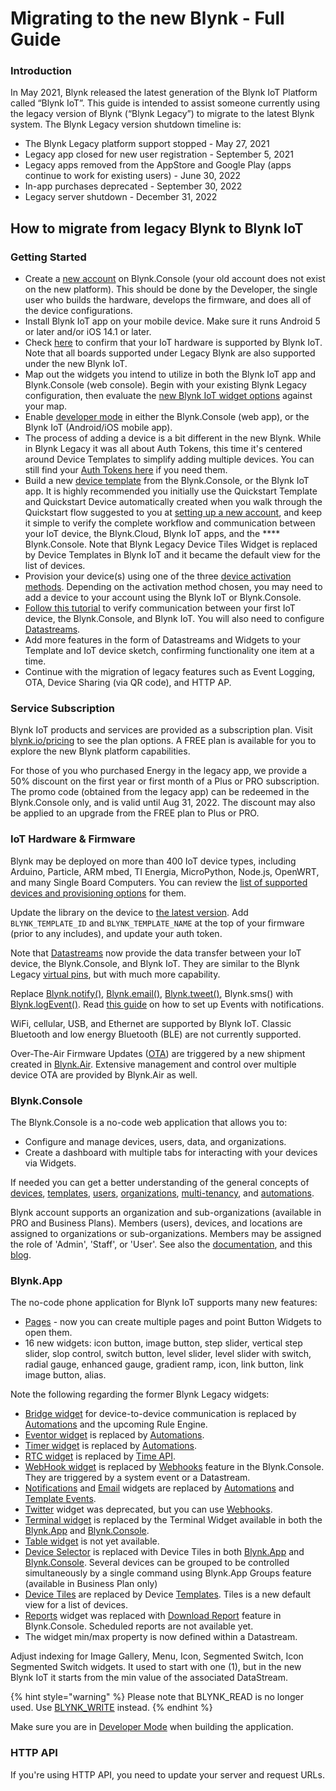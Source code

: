 # Migrating to the new Blynk - Full Guide

### **Introduction**

In May 2021, Blynk released the latest generation of the Blynk IoT Platform called “Blynk IoT”. This guide is intended to assist someone currently using the legacy version of Blynk (“Blynk Legacy”) to migrate to the latest Blynk system. The Blynk Legacy version shutdown timeline is:

* The Blynk Legacy platform support stopped - May 27, 2021
* Legacy app closed for new user registration - September 5, 2021
* Legacy apps removed from the AppStore and Google Play (apps continue to work for existing users) - June 30, 2022
* In-app purchases deprecated - September 30, 2022
* Legacy server shutdown - December 31, 2022

## How to migrate from legacy Blynk to Blynk IoT

### Getting Started

* Create a [new account](https://blynk.cloud/dashboard/register) on Blynk.Console (your old account does not exist on the new platform). This should be done by the Developer, the single user who builds the hardware, develops the firmware, and does all of the device configurations.
* Install Blynk IoT app on your mobile device. Make sure it runs Android 5 or later and/or iOS 14.1 or later.
* Check [here](../../getting-started/supported-boards.md) to confirm that your IoT hardware is supported by Blynk IoT. Note that all boards supported under Legacy Blynk are also supported under the new Blynk IoT.
* Map out the widgets you intend to utilize in both the Blynk IoT app and Blynk.Console (web console). Begin with your existing Blynk Legacy configuration, then evaluate the [new Blynk IoT widget options](migrate-from-1.0-to-2.0.md#blynk.app) against your map.
* Enable [developer mode](../../concepts/developer-mode.md#how-to-enable-developer-mode) in either the Blynk.Console (web app), or the Blynk IoT (Android/iOS mobile app).
* The process of adding a device is a bit different in the new Blynk. While in Blynk Legacy it was all about Auth Tokens, this time it's centered around Device Templates to simplify adding multiple devices. You can still find your [Auth Tokens here](../../getting-started/activating-devices/manual-device-activation.md#step-3-getting-auth-token) if you need them.
* Build a new [device template](../../concepts/device-template.md) from the Blynk.Console, or the Blynk IoT app. It is highly recommended you initially use the Quickstart Template and Quickstart Device automatically created when you walk through the Quickstart flow suggested to you at [setting up a new account](https://blynk.cloud/dashboard/register), and keep it simple to verify the complete workflow and communication between your IoT device, the Blynk.Cloud, Blynk IoT apps, and the \*\*\*\* Blynk.Console. Note that Blynk Legacy Device Tiles Widget is replaced by Device Templates in Blynk IoT and it became the default view for the list of devices.
* Provision your device(s) using one of the three [device activation methods](../../getting-started/activating-devices/). Depending on the activation method chosen, you may need to add a device to your account using the Blynk IoT or Blynk.Console.
* [Follow this tutorial](../../getting-started/template-quick-setup/) to verify communication between your first IoT device, the Blynk.Console, and Blynk IoT. You will also need to configure [Datastreams](../../blynk.console/templates/datastreams/).
* Add more features in the form of Datastreams and Widgets to your Template and IoT device sketch, confirming functionality one item at a time.
* Continue with the migration of legacy features such as Event Logging, OTA, Device Sharing (via QR code), and HTTP AP.

### Service Subscription

Blynk IoT products and services are provided as a subscription plan. Visit [blynk.io/pricing](https://blynk.io/pricing) to see the plan options. A FREE plan is available for you to explore the new Blynk platform capabilities.

For those of you who purchased Energy in the legacy app, we provide a 50% discount on the first year or first month of a Plus or PRO subscription. The promo code (obtained from the legacy app) can be redeemed in the Blynk.Console only, and is valid until Aug 31, 2022. The discount may also be applied to an upgrade from the FREE plan to Plus or PRO.

### IoT Hardware & Firmware

Blynk may be deployed on more than 400 IoT device types, including Arduino, Particle, ARM mbed, TI Energia, MicroPython, Node.js, OpenWRT, and many Single Board Computers. You can review the [list of supported devices and provisioning options](../../getting-started/supported-boards.md) for them.

Update the library on the device to [the latest version](https://github.com/blynkkk/blynk-library/releases/latest). Add `BLYNK_TEMPLATE_ID` and `BLYNK_TEMPLATE_NAME` at the top of your firmware (prior to any includes), and update your auth token.

Note that [Datastreams](../../blynk.console/templates/datastreams/) now provide the data transfer between your IoT device, the Blynk.Console, and Blynk IoT. They are similar to the Blynk Legacy [virtual pins](http://docs.blynk.cc/#blynk-main-operations-virtual-pins), but with much more capability.

Replace [Blynk.notify()](http://docs.blynk.cc/#widgets-notifications-push-notifications), [Blynk.email()](http://docs.blynk.cc/#widgets-notifications-email), [Blynk.tweet()](http://docs.blynk.cc/#widgets-notifications-twitter), Blynk.sms() with [Blynk.logEvent()](../../getting-started/notification-management.md). Read [this guide](../../blynk.console/templates/events/) on how to set up Events with notifications.

WiFi, cellular, USB, and Ethernet are supported by Blynk IoT. Classic Bluetooth and low energy Bluetooth (BLE) are not currently supported.

Over-The-Air Firmware Updates ([OTA](../../blynk-library-firmware-api/ota-updates.md)) are triggered by a new shipment created in [Blynk.Air](../../blynk.console/blynk.air/). Extensive management and control over multiple device OTA are provided by Blynk.Air as well.

### Blynk.Console

The Blynk.Console is a no-code web application that allows you to:

* Configure and manage devices, users, data, and organizations.
* Create a dashboard with multiple tabs for interacting with your devices via Widgets.

If needed you can get a better understanding of the general concepts of [devices](../../concepts/device.md), [templates](../../concepts/device-template.md), [users](../../concepts/users/), [organizations](../../concepts/organizations.md), [multi-tenancy](../../concepts/users/multi-tenant-tree-structure.md), and [automations](../../concepts/automations.md).

Blynk account supports an organization and sub-organizations (available in PRO and Business Plans). Members (users), devices, and locations are assigned to organizations or sub-organizations. Members may be assigned the role of 'Admin', 'Staff', or 'User'. See also the [documentation](../../concepts/organizations.md), and this [blog](https://blynk.io/how-to-add-users-and-give-them-access-to-your-devices).

### Blynk.App

The no-code phone application for Blynk IoT supports many new features:

* [Pages](../../blynk.apps/pages.md) - now you can create multiple pages and point Button Widgets to open them.
* 16 new widgets: icon button, image button, step slider, vertical step slider, slop control, switch button, level slider, level slider with switch, radial gauge, enhanced gauge, gradient ramp, icon, link button, link image button, alias.

Note the following regarding the former Blynk Legacy widgets:

* [Bridge widget](http://docs.blynk.cc/#widgets-other-bridge) for device-to-device communication is replaced by [Automations](../../concepts/automations.md) and the upcoming Rule Engine.
* [Eventor widget](http://docs.blynk.cc/#widgets-other-eventor) is replaced by [Automations](../../concepts/automations.md).
* [Timer widget](http://docs.blynk.cc/#widgets-controllers-timer) is replaced by [Automations](../../concepts/automations.md).
* [RTC widget](http://docs.blynk.cc/#widgets-other-rtc) is replaced by [Time API](../../blynk.edgent-firmware-api/rtc-clock.md).
* [WebHook widget](http://docs.blynk.cc/#widgets-other-webhook) is replaced by [Webhooks](../../blynk.console/settings/developers/webhooks.md) feature in the Blynk.Console. They are triggered by a system event or a Datastream.
* [Notifications](http://docs.blynk.cc/#widgets-notifications) and [Email](http://docs.blynk.cc/#widgets-notifications-email) widgets are replaced by [Automations](../../concepts/automations.md) and [Template Events](../../getting-started/events-tutorial.md).
* [Twitter](http://docs.blynk.cc/#widgets-notifications-twitter) widget was deprecated, but you can use [Webhooks](../../blynk.console/settings/developers/webhooks.md).
* [Terminal widget](http://docs.blynk.cc/#widgets-displays-terminal) is replaced by the Terminal Widget available in both the [Blynk.App](https://docs.blynk.io/en/blynk.apps/widgets-app#terminal) and [Blynk.Console](https://docs.blynk.io/en/blynk.console/widgets-console/terminal).
* [Table widget](http://docs.blynk.cc/#widgets-interface-table) is not yet available.
* [Device Selector](http://docs.blynk.cc/#widgets-interface-device-selector) is replaced with Device Tiles in both [Blynk.App](https://docs.blynk.io/en/blynk.apps/device-management) and [Blynk.Console](https://docs.blynk.io/en/blynk.console/devices). Several devices can be grouped to be controlled simultaneously by a single command using Blynk.App Groups feature (available in Business Plan only)
* [Device Tiles](http://docs.blynk.cc/#widgets-interface-device-tiles) are replaced by Device [Templates](../../concepts/device-template.md). Tiles is a new default view for a list of devices.
* [Reports](http://docs.blynk.cc/#widgets-other-reports-widget) widget was replaced with [Download Report](../../blynk.console/devices/actions-with-devices.md#download-report) feature in Blynk.Console. Scheduled reports are not available yet.
* The widget min/max property is now defined within a Datastream.

Adjust indexing for Image Gallery, Menu, Icon, Segmented Switch, Icon Segmented Switch widgets. It used to start with one (1), but in the new Blynk IoT it starts from the min value of the associated DataStream.

{% hint style="warning" %}
Please note that BLYNK\_READ is no longer used. Use [BLYNK\_WRITE](../../getting-started/using-virtual-pins-to-control-physical-devices.md#the-blynk\_write-vpin-function) instead.
{% endhint %}

Make sure you are in [Developer Mode](../../concepts/developer-mode.md) when building the application.

### HTTP API

If you're using HTTP API, you need to update your server and request URLs.
